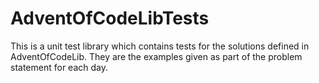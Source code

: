 # AdventOfCodeLibTests

This is a unit test library which contains tests for the solutions defined in AdventOfCodeLib. They are the examples given as part of the problem statement for each day.
